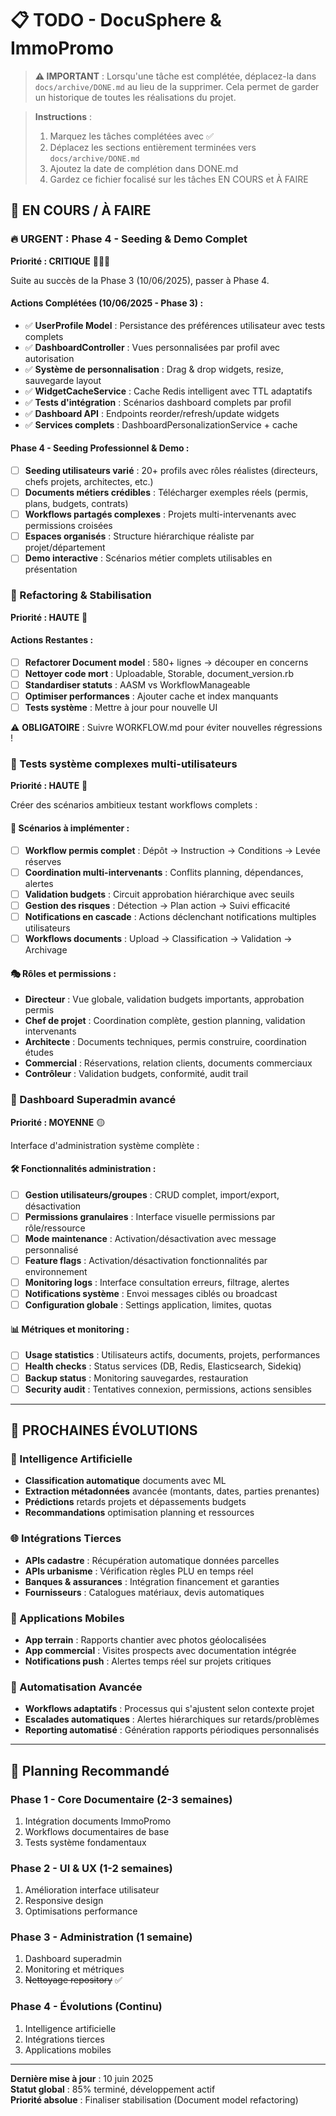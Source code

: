 # 📋 TODO - DocuSphere & ImmoPromo

> **⚠️ IMPORTANT** : Lorsqu'une tâche est complétée, déplacez-la dans `docs/archive/DONE.md` au lieu de la supprimer. Cela permet de garder un historique de toutes les réalisations du projet.

> **Instructions** : 
> 1. Marquez les tâches complétées avec ✅
> 2. Déplacez les sections entièrement terminées vers `docs/archive/DONE.md`
> 3. Ajoutez la date de complétion dans DONE.md
> 4. Gardez ce fichier focalisé sur les tâches EN COURS et À FAIRE

## 🚧 EN COURS / À FAIRE

### 🔥 URGENT : Phase 4 - Seeding & Demo Complet
**Priorité : CRITIQUE** 🔴🔴🔴

Suite au succès de la Phase 3 (10/06/2025), passer à Phase 4.

#### Actions Complétées (10/06/2025 - Phase 3) :
- ✅ **UserProfile Model** : Persistance des préférences utilisateur avec tests complets
- ✅ **DashboardController** : Vues personnalisées par profil avec autorisation
- ✅ **Système de personnalisation** : Drag & drop widgets, resize, sauvegarde layout
- ✅ **WidgetCacheService** : Cache Redis intelligent avec TTL adaptatifs
- ✅ **Tests d'intégration** : Scénarios dashboard complets par profil
- ✅ **Dashboard API** : Endpoints reorder/refresh/update widgets
- ✅ **Services complets** : DashboardPersonalizationService + cache

#### Phase 4 - Seeding Professionnel & Demo :
- [ ] **Seeding utilisateurs varié** : 20+ profils avec rôles réalistes (directeurs, chefs projets, architectes, etc.)
- [ ] **Documents métiers crédibles** : Télécharger exemples réels (permis, plans, budgets, contrats)
- [ ] **Workflows partagés complexes** : Projets multi-intervenants avec permissions croisées
- [ ] **Espaces organisés** : Structure hiérarchique réaliste par projet/département
- [ ] **Demo interactive** : Scénarios métier complets utilisables en présentation

### 🔧 Refactoring & Stabilisation
**Priorité : HAUTE** 🔴

#### Actions Restantes :
- [ ] **Refactorer Document model** : 580+ lignes → découper en concerns
- [ ] **Nettoyer code mort** : Uploadable, Storable, document_version.rb
- [ ] **Standardiser statuts** : AASM vs WorkflowManageable
- [ ] **Optimiser performances** : Ajouter cache et index manquants
- [ ] **Tests système** : Mettre à jour pour nouvelle UI

⚠️ **OBLIGATOIRE** : Suivre WORKFLOW.md pour éviter nouvelles régressions !


### 🧪 Tests système complexes multi-utilisateurs
**Priorité : HAUTE** 🔴

Créer des scénarios ambitieux testant workflows complets :

#### 📝 Scénarios à implémenter :
- [ ] **Workflow permis complet** : Dépôt → Instruction → Conditions → Levée réserves
- [ ] **Coordination multi-intervenants** : Conflits planning, dépendances, alertes
- [ ] **Validation budgets** : Circuit approbation hiérarchique avec seuils
- [ ] **Gestion des risques** : Détection → Plan action → Suivi efficacité
- [ ] **Notifications en cascade** : Actions déclenchant notifications multiples utilisateurs
- [ ] **Workflows documents** : Upload → Classification → Validation → Archivage

#### 🎭 Rôles et permissions :
- **Directeur** : Vue globale, validation budgets importants, approbation permis
- **Chef de projet** : Coordination complète, gestion planning, validation intervenants
- **Architecte** : Documents techniques, permis construire, coordination études
- **Commercial** : Réservations, relation clients, documents commerciaux
- **Contrôleur** : Validation budgets, conformité, audit trail



### 👑 Dashboard Superadmin avancé
**Priorité : MOYENNE** 🟡

Interface d'administration système complète :

#### 🛠️ Fonctionnalités administration :
- [ ] **Gestion utilisateurs/groupes** : CRUD complet, import/export, désactivation
- [ ] **Permissions granulaires** : Interface visuelle permissions par rôle/ressource
- [ ] **Mode maintenance** : Activation/désactivation avec message personnalisé
- [ ] **Feature flags** : Activation/désactivation fonctionnalités par environnement
- [ ] **Monitoring logs** : Interface consultation erreurs, filtrage, alertes
- [ ] **Notifications système** : Envoi messages ciblés ou broadcast
- [ ] **Configuration globale** : Settings application, limites, quotas

#### 📊 Métriques et monitoring :
- [ ] **Usage statistics** : Utilisateurs actifs, documents, projets, performances
- [ ] **Health checks** : Status services (DB, Redis, Elasticsearch, Sidekiq)
- [ ] **Backup status** : Monitoring sauvegardes, restauration
- [ ] **Security audit** : Tentatives connexion, permissions, actions sensibles

---

## 🎯 PROCHAINES ÉVOLUTIONS

### 🤖 Intelligence Artificielle
- **Classification automatique** documents avec ML
- **Extraction métadonnées** avancée (montants, dates, parties prenantes)
- **Prédictions** retards projets et dépassements budgets
- **Recommandations** optimisation planning et ressources

### 🌐 Intégrations Tierces
- **APIs cadastre** : Récupération automatique données parcelles
- **APIs urbanisme** : Vérification règles PLU en temps réel
- **Banques & assurances** : Intégration financement et garanties
- **Fournisseurs** : Catalogues matériaux, devis automatiques

### 📱 Applications Mobiles
- **App terrain** : Rapports chantier avec photos géolocalisées
- **App commercial** : Visites prospects avec documentation intégrée
- **Notifications push** : Alertes temps réel sur projets critiques

### 🔄 Automatisation Avancée
- **Workflows adaptatifs** : Processus qui s'ajustent selon contexte projet
- **Escalades automatiques** : Alertes hiérarchiques sur retards/problèmes
- **Reporting automatisé** : Génération rapports périodiques personnalisés

---

## 📅 Planning Recommandé

### Phase 1 - Core Documentaire (2-3 semaines)
1. Intégration documents ImmoPromo
2. Workflows documentaires de base
3. Tests système fondamentaux

### Phase 2 - UI & UX (1-2 semaines)  
1. Amélioration interface utilisateur
2. Responsive design
3. Optimisations performance

### Phase 3 - Administration (1 semaine)
1. Dashboard superadmin
2. Monitoring et métriques
3. ~~Nettoyage repository~~ ✅

### Phase 4 - Évolutions (Continu)
1. Intelligence artificielle
2. Intégrations tierces
3. Applications mobiles

---

**Dernière mise à jour** : 10 juin 2025  
**Statut global** : 85% terminé, développement actif  
**Priorité absolue** : Finaliser stabilisation (Document model refactoring)